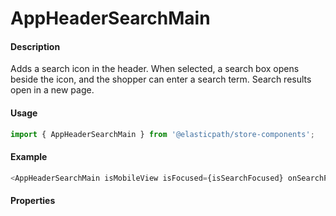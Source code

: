 # AppHeaderSearchMain

#### Description

Adds a search icon in the header. When selected, a search box opens beside the icon, and the shopper can enter a search term. Search results open in a new page.

#### Usage

```js
import { AppHeaderSearchMain } from '@elasticpath/store-components';
```

#### Example

```js
<AppHeaderSearchMain isMobileView isFocused={isSearchFocused} onSearchPage={onSearchPage} />
```

#### Properties

<!-- PROPS -->
